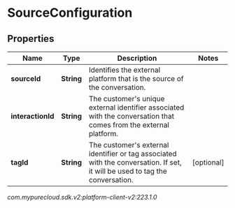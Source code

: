 # SourceConfiguration


## Properties

| Name | Type | Description | Notes |
| ------------ | ------------- | ------------- | ------------- |
| **sourceId** | **String** | Identifies the external platform that is the source of the conversation. |  |
| **interactionId** | **String** | The customer's unique external identifier associated with the conversation that comes from the external platform. |  |
| **tagId** | **String** | The customer's external identifier or tag associated with the conversation. If set, it will be used to tag the conversation. |  [optional] |




_com.mypurecloud.sdk.v2:platform-client-v2:223.1.0_
